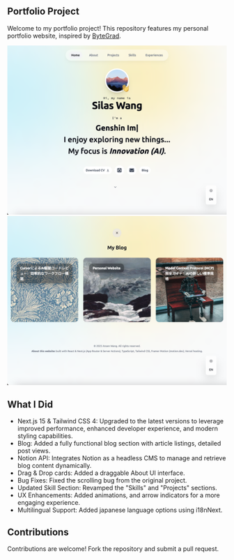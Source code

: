## Portfolio Project

Welcome to my portfolio project! This repository features my personal portfolio website, inspired by [ByteGrad](https://www.youtube.com/watch?v=sUKptmUVIBM&t=21888s).

<img width="804" alt="image" src="./public/readme.png">
<img width="804" alt="image" src="./public/readme-2.png">

## What I Did

- Next.js 15 & Tailwind CSS 4: Upgraded to the latest versions to leverage improved performance, enhanced developer experience, and modern styling capabilities.
- Blog: Added a fully functional blog section with article listings, detailed post views.
- Notion API: Integrates Notion as a headless CMS to manage and retrieve blog content dynamically.
- Drag & Drop cards: Added a draggable About UI interface.
- Bug Fixes: Fixed the scrolling bug from the original project.
- Updated Skill Section: Revamped the "Skills" and "Projects" sections.
- UX Enhancements: Added animations, and arrow indicators for a more engaging experience.
- Multilingual Support: Added japanese language options using i18nNext.


## Contributions

Contributions are welcome! Fork the repository and submit a pull request.
